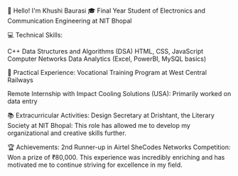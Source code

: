 👋 Hello! I'm Khushi Baurasi
🎓 Final Year Student of Electronics and Communication Engineering at NIT Bhopal


💻 Technical Skills:

C++
Data Structures and Algorithms (DSA)
HTML, CSS, JavaScript
Computer Networks
Data Analytics (Excel, PowerBI, MySQL basics)

🔧 Practical Experience:
Vocational Training Program at West Central Railways

Remote Internship with Impact Cooling Solutions (USA): Primarily worked on data entry

📚 Extracurricular Activities:
Design Secretary at Drishtant, the Literary Society at NIT Bhopal: This role has allowed me to develop my organizational and creative skills further.

🏆 Achievements:
2nd Runner-up in Airtel SheCodes Networks Competition: Won a prize of ₹80,000. This experience was incredibly enriching and has motivated me to continue striving for excellence in my field.


<!---
KhushiBaurasi/KhushiBaurasi is a ✨ special ✨ repository because its `README.md` (this file) appears on your GitHub profile.
You can click the Preview link to take a look at your changes.
--->
